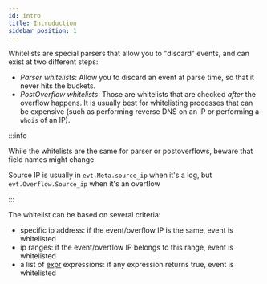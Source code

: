 ```yaml
---
id: intro
title: Introduction
sidebar_position: 1
---
```



Whitelists are special parsers that allow you to "discard" events, and can exist at two different steps:

 - *Parser whitelists*: Allow you to discard an event at parse time, so that it never hits the buckets.
 - *PostOverflow whitelists*: Those are whitelists that are checked *after* the overflow happens. It is usually best for whitelisting processes that can be expensive (such as performing reverse DNS on an IP or performing a `whois` of an IP).

:::info

While the whitelists are the same for parser or postoverflows, beware that field names might change.

Source IP is usually in `evt.Meta.source_ip` when it's a log, but `evt.Overflow.Source_ip` when it's an overflow

:::

The whitelist can be based on several criteria:

 - specific ip address: if the event/overflow IP is the same, event is whitelisted
 - ip ranges: if the event/overflow IP belongs to this range, event is whitelisted
 - a list of [expr](https://github.com/antonmedv/expr) expressions: if any expression returns true, event is whitelisted



